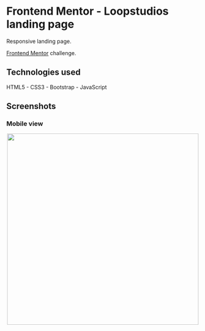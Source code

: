 # Frontend Mentor - Loopstudios landing page

Responsive landing page.<br/>

[Frontend Mentor](https://www.frontendmentor.io) challenge.

## Technologies used

HTML5 - CSS3 - Bootstrap - JavaScript

## Screenshots

### Mobile view

<p align="center">
  <img src="images/mobiless.gif" height="500em" />
</p>
